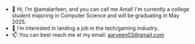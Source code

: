 - 👋 Hi, I’m @amalarfeen, and you can call me Amal! I'm currently a college student majoring in Computer Science and will be graduating in May 2025.
- 👀 I’m interested in landing a job in the tech/gaming industry.
- 📫 You can best reach me at my email: aarveen03@gmail.com

<!---
amalarfeen/amalarfeen is a ✨ special ✨ repository because its `README.md` (this file) appears on your GitHub profile.
You can click the Preview link to take a look at your changes.
--->
